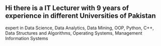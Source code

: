 ## Hi there is a IT Lecturer with 9 years of experience in different Universities of Pakistan 
expert in Data Science, 
Data Analytics, 
Data Mining,
OOP,
Python,
C++,
Data Structures and Algorithms,
Operating Systems,
Management Information Systems


<!--
**TheITCoach/TheITCoach** is a ✨ _special_ ✨ repository because its `README.md` (this file) appears on your GitHub profile.

Here are some ideas to get you started:

- 🔭 I’m currently working on ...
- 🌱 I’m currently learning ...
- 👯 I’m looking to collaborate on ...
- 🤔 I’m looking for help with ...
- 💬 Ask me about ...
- 📫 How to reach me: ...
- 😄 Pronouns: ...
- ⚡ Fun fact: ...
-->
